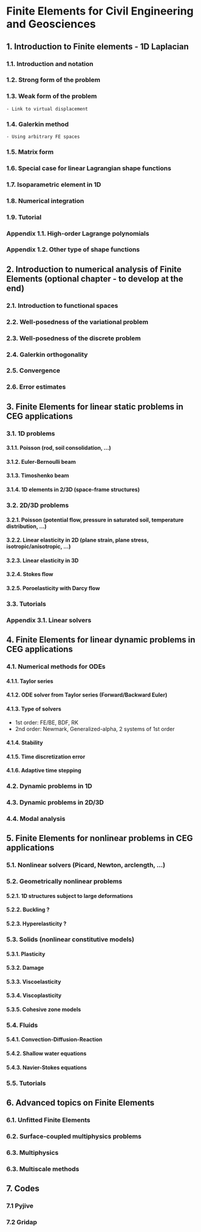 # Finite Elements for Civil Engineering and Geosciences

## 1. Introduction to Finite elements - 1D Laplacian

### 1.1. Introduction and notation
### 1.2. Strong form of the problem
### 1.3. Weak form of the problem 
    - Link to virtual displacement
### 1.4. Galerkin method
    - Using arbitrary FE spaces
### 1.5. Matrix form
### 1.6. Special case for linear Lagrangian shape functions
### 1.7. Isoparametric element in 1D
### 1.8. Numerical integration
### 1.9. Tutorial

### Appendix 1.1. High-order Lagrange polynomials
### Appendix 1.2. Other type of shape functions

## 2. Introduction to numerical analysis of Finite Elements (optional chapter - to develop at the end)

### 2.1. Introduction to functional spaces
### 2.2. Well-posedness of the variational problem
### 2.3. Well-posedness of the discrete problem
### 2.4. Galerkin orthogonality
### 2.5. Convergence
### 2.6. Error estimates

## 3. Finite Elements for linear static problems in CEG applications

### 3.1. 1D problems
#### 3.1.1. Poisson (rod, soil consolidation, ...)
#### 3.1.2. Euler-Bernoulli beam
#### 3.1.3. Timoshenko beam
#### 3.1.4. 1D elements in 2/3D (space-frame structures)

### 3.2. 2D/3D problems
#### 3.2.1. Poisson (potential flow, pressure in saturated soil, temperature distribution, ...)
#### 3.2.2. Linear elasticity in 2D (plane strain, plane stress, isotropic/anisotropic, ...)
#### 3.2.3. Linear elasticity in 3D
#### 3.2.4. Stokes flow
#### 3.2.5. Poroelasticity with Darcy flow

### 3.3. Tutorials

### Appendix 3.1. Linear solvers


## 4. Finite Elements for linear dynamic problems in CEG applications

### 4.1. Numerical methods for ODEs
#### 4.1.1. Taylor series
#### 4.1.2. ODE solver from Taylor series (Forward/Backward Euler)
#### 4.1.3. Type of solvers 
- 1st order: FE/BE, BDF, RK
- 2nd order: Newmark, Generalized-alpha, 2 systems of 1st order
#### 4.1.4. Stability
#### 4.1.5. Time discretization error
#### 4.1.6. Adaptive time stepping

### 4.2. Dynamic problems in 1D
### 4.3. Dynamic problems in 2D/3D
### 4.4. Modal analysis

## 5. Finite Elements for nonlinear problems in CEG applications

### 5.1. Nonlinear solvers (Picard, Newton, arclength, ...)

### 5.2. Geometrically nonlinear problems
#### 5.2.1. 1D structures subject to large deformations
#### 5.2.2. Buckling ?
#### 5.2.3. Hyperelasticity ?

### 5.3. Solids (nonlinear constitutive models)
#### 5.3.1. Plasticity
#### 5.3.2. Damage
#### 5.3.3. Viscoelasticity
#### 5.3.4. Viscoplasticity
#### 5.3.5. Cohesive zone models

### 5.4. Fluids
#### 5.4.1. Convection-Diffusion-Reaction
#### 5.4.2. Shallow water equations
#### 5.4.3. Navier-Stokes equations

### 5.5. Tutorials

## 6. Advanced topics on Finite Elements
### 6.1. Unfitted Finite Elements
### 6.2. Surface-coupled multiphysics problems
### 6.3. Multiphysics 
### 6.3. Multiscale methods

## 7. Codes
### 7.1 Pyjive
### 7.2 Gridap

